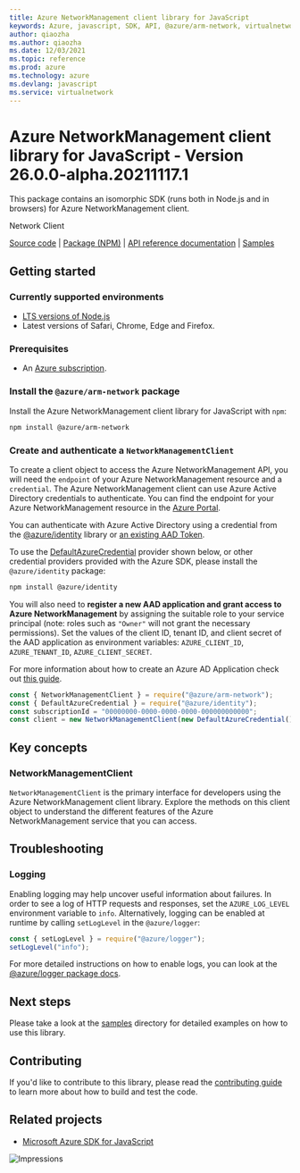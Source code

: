 ```yaml
---
title: Azure NetworkManagement client library for JavaScript
keywords: Azure, javascript, SDK, API, @azure/arm-network, virtualnetwork
author: qiaozha
ms.author: qiaozha
ms.date: 12/03/2021
ms.topic: reference
ms.prod: azure
ms.technology: azure
ms.devlang: javascript
ms.service: virtualnetwork
---
```


# Azure NetworkManagement client library for JavaScript - Version 26.0.0-alpha.20211117.1 


This package contains an isomorphic SDK (runs both in Node.js and in browsers) for Azure NetworkManagement client.

Network Client

[Source code](https://github.com/Azure/azure-sdk-for-js/tree/main/sdk/network/arm-network) |
[Package (NPM)](https://www.npmjs.com/package/@azure/arm-network) |
[API reference documentation](https://docs.microsoft.com/javascript/api/@azure/arm-network) |
[Samples](https://github.com/Azure-Samples/azure-samples-js-management)

## Getting started

### Currently supported environments

- [LTS versions of Node.js](https://nodejs.org/about/releases/)
- Latest versions of Safari, Chrome, Edge and Firefox.

### Prerequisites

- An [Azure subscription][azure_sub].

### Install the `@azure/arm-network` package

Install the Azure NetworkManagement client library for JavaScript with `npm`:

```bash
npm install @azure/arm-network
```

### Create and authenticate a `NetworkManagementClient`

To create a client object to access the Azure NetworkManagement API, you will need the `endpoint` of your Azure NetworkManagement resource and a `credential`. The Azure NetworkManagement client can use Azure Active Directory credentials to authenticate.
You can find the endpoint for your Azure NetworkManagement resource in the [Azure Portal][azure_portal].

You can authenticate with Azure Active Directory using a credential from the [@azure/identity][azure_identity] library or [an existing AAD Token](https://github.com/Azure/azure-sdk-for-js/blob/master/sdk/identity/identity/samples/AzureIdentityExamples.md#authenticating-with-a-pre-fetched-access-token).

To use the [DefaultAzureCredential][defaultazurecredential] provider shown below, or other credential providers provided with the Azure SDK, please install the `@azure/identity` package:

```bash
npm install @azure/identity
```

You will also need to **register a new AAD application and grant access to Azure NetworkManagement** by assigning the suitable role to your service principal (note: roles such as `"Owner"` will not grant the necessary permissions).
Set the values of the client ID, tenant ID, and client secret of the AAD application as environment variables: `AZURE_CLIENT_ID`, `AZURE_TENANT_ID`, `AZURE_CLIENT_SECRET`.

For more information about how to create an Azure AD Application check out [this guide](https://docs.microsoft.com/azure/active-directory/develop/howto-create-service-principal-portal).

```javascript
const { NetworkManagementClient } = require("@azure/arm-network");
const { DefaultAzureCredential } = require("@azure/identity");
const subscriptionId = "00000000-0000-0000-0000-000000000000";
const client = new NetworkManagementClient(new DefaultAzureCredential(), subscriptionId);
```

## Key concepts

### NetworkManagementClient

`NetworkManagementClient` is the primary interface for developers using the Azure NetworkManagement client library. Explore the methods on this client object to understand the different features of the Azure NetworkManagement service that you can access.

## Troubleshooting

### Logging

Enabling logging may help uncover useful information about failures. In order to see a log of HTTP requests and responses, set the `AZURE_LOG_LEVEL` environment variable to `info`. Alternatively, logging can be enabled at runtime by calling `setLogLevel` in the `@azure/logger`:

```javascript
const { setLogLevel } = require("@azure/logger");
setLogLevel("info");
```

For more detailed instructions on how to enable logs, you can look at the [@azure/logger package docs](https://github.com/Azure/azure-sdk-for-js/tree/main/sdk/core/logger).

## Next steps

Please take a look at the [samples](https://github.com/Azure-Samples/azure-samples-js-management) directory for detailed examples on how to use this library.

## Contributing

If you'd like to contribute to this library, please read the [contributing guide](https://github.com/Azure/azure-sdk-for-js/blob/main/CONTRIBUTING.md) to learn more about how to build and test the code.

## Related projects

- [Microsoft Azure SDK for JavaScript](https://github.com/Azure/azure-sdk-for-js)

![Impressions](https://azure-sdk-impressions.azurewebsites.net/api/impressions/azure-sdk-for-js%2Fsdk%2Fnetwork%2Farm-network%2FREADME.png)

[azure_cli]: https://docs.microsoft.com/cli/azure
[azure_sub]: https://azure.microsoft.com/free/
[azure_sub]: https://azure.microsoft.com/free/
[azure_portal]: https://portal.azure.com
[azure_identity]: https://github.com/Azure/azure-sdk-for-js/tree/main/sdk/identity/identity
[defaultazurecredential]: https://github.com/Azure/azure-sdk-for-js/tree/main/sdk/identity/identity#defaultazurecredential

